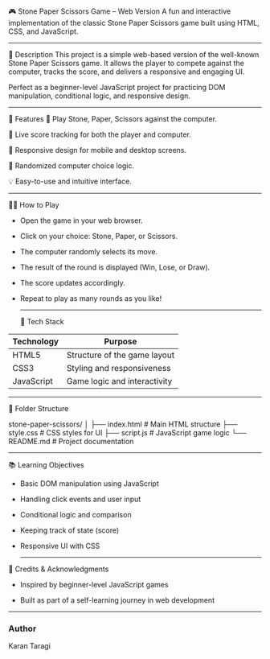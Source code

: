🎮 Stone Paper Scissors Game – Web Version
A fun and interactive implementation of the classic Stone Paper Scissors game built using HTML, CSS, and JavaScript.

---

📝 Description
This project is a simple web-based version of the well-known Stone Paper Scissors game. It allows the player to compete against the computer, tracks the score, and delivers a responsive and engaging UI.

Perfect as a beginner-level JavaScript project for practicing DOM manipulation, conditional logic, and responsive design.

---

🚀 Features
🎲 Play Stone, Paper, Scissors against the computer.

🔢 Live score tracking for both the player and computer.

📱 Responsive design for mobile and desktop screens.

🧠 Randomized computer choice logic.

💡 Easy-to-use and intuitive interface.

---

🧑‍💻 How to Play

- Open the game in your web browser.

- Click on your choice: Stone, Paper, or Scissors.

- The computer randomly selects its move.

- The result of the round is displayed (Win, Lose, or Draw).

- The score updates accordingly.

- Repeat to play as many rounds as you like!

  ---

  🔧 Tech Stack

| Technology | Purpose                      |
| ---------- | ---------------------------- |
| HTML5      | Structure of the game layout |
| CSS3       | Styling and responsiveness   |
| JavaScript | Game logic and interactivity |

---

📂 Folder Structure

stone-paper-scissors/
│
├── index.html       # Main HTML structure
├── style.css        # CSS styles for UI
├── script.js        # JavaScript game logic
└── README.md        # Project documentation

---

📚 Learning Objectives

- Basic DOM manipulation using JavaScript

- Handling click events and user input

- Conditional logic and comparison

- Keeping track of state (score)

- Responsive UI with CSS

  ---

🙏 Credits & Acknowledgments

- Inspired by beginner-level JavaScript games

- Built as part of a self-learning journey in web development

---

### Author

Karan Taragi



